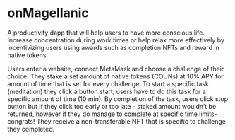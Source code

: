 # onMagellanic
A productivity dapp that will help users to have more conscious life. Increase concentration during work times or help relax more effectively by incentivizing users using awards such as completion NFTs and reward in native tokens.
  
Users enter a website, connect MetaMask and choose a challenge of their choice. They stake a set amount of native tokens (COUNs) at 10% APY for amount of time that is set for every challenge. To start a specific task (meditation) they click a button start, users have to do this task for a specific amount of time (10 min). By completion of the task, users click stop button but if they click too early or too late - staked amount wouldn’t be returned, however if they do manage to complete at specific time limits- congrats! They receive a non-transferable NFT that is specific to challenge they completed.

